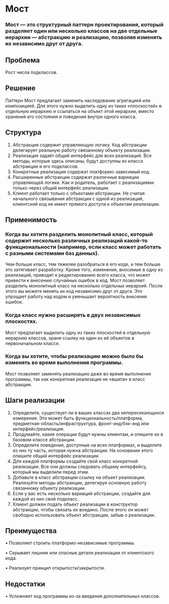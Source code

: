 # Мост
### Мост — это структурный паттерн проектирования, который разделяет один или несколько классов на две отдельные иерархии — абстракцию и реализацию, позволяя изменять их независимо друг от друга.
## Проблема
Рост числа подклассов.
## Решение
Паттерн Мост предлагает заменить наследование агрегацией или композицией. Для этого нужно выделить одну из таких «плоскостей» в отдельную иерархию и ссылаться на объект этой иерархии, вместо хранения его состояния и поведения внутри одного класса.
## Структура
1.	Абстракция содержит управляющую логику. Код абстракции делегирует реальную работу связанному объекту реализации.
2.	Реализация задаёт общий интерфейс для всех реализаций. Все методы, которые здесь описаны, будут доступны из класса абстракции и его подклассов.
3.	Конкретные реализации содержат платформо-зависимый код.
4.	Расширенные абстракции содержат различные вариации управляющей логики. Как и родитель, работает с реализациями только через общий интерфейс реализации.
5.	Клиент работает только с объектами абстракции. Не считая начального связывания абстракции с одной из реализаций, клиентский код не имеет прямого доступа к объектам реализации.
## Применимость
### Когда вы хотите разделить монолитный класс, который содержит несколько различных реализаций какой-то функциональности (например, если класс может работать с разными системами баз данных).
 Чем больше класс, тем тяжелее разобраться в его коде, и тем больше это затягивает разработку. Кроме того, изменения, вносимые в одну из реализаций, приводят к редактированию всего класса, что может привести к внесению случайных ошибок в код.
Мост позволяет разделить монолитный класс на несколько отдельных иерархий. После этого вы можете менять их код независимо друг от друга. Это упрощает работу над кодом и уменьшает вероятность внесения ошибок.
### Когда класс нужно расширять в двух независимых плоскостях.
 Мост предлагает выделить одну из таких плоскостей в отдельную иерархию классов, храня ссылку на один из её объектов в первоначальном классе.
### Когда вы хотите, чтобы реализацию можно было бы изменять во время выполнения программы.
 Мост позволяет заменять реализацию даже во время выполнения программы, так как конкретная реализация не «вшита» в класс абстракции.
## Шаги реализации
1.	Определите, существует ли в ваших классах два непересекающихся измерения. Это может быть функциональность/платформа, предметная-область/инфраструктура, фронт-энд/бэк-энд или интерфейс/реализация.
2.	Продумайте, какие операции будут нужны клиентам, и опишите их в базовом классе абстракции.
3.	Определите поведения, доступные на всех платформах, и выделите из них ту часть, которая нужна абстракции. На основании этого опишите общий интерфейс реализации.
4.	Для каждой платформы создайте свой класс конкретной реализации. Все они должны следовать общему интерфейсу, который мы выделили перед этим.
5.	Добавьте в класс абстракции ссылку на объект реализации. Реализуйте методы абстракции, делегируя основную работу связанному объекту реализации.
6.	Если у вас есть несколько вариаций абстракции, создайте для каждой из них свой подкласс.
7.	Клиент должен подать объект реализации в конструктор абстракции, чтобы связать их воедино. После этого он может свободно использовать объект абстракции, забыв о реализации.
## Преимущества 
•	 Позволяет строить платформо-независимые программы.

•	 Скрывает лишние или опасные детали реализации от клиентского кода.

•	 Реализует принцип открытости/закрытости.

## Недостатки
•	 Усложняет код программы из-за введения дополнительных классов.
